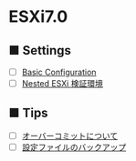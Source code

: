 # ESXi7.0
## ■ Settings
- [ ] [Basic Configuration](settings)
- [ ] [Nested ESXi 検証環境](nested_esxi)
## ■ Tips
- [ ] [オーバーコミットについて]()
- [ ] [設定ファイルのバックアップ](https://github.com/thetaru/memorandum/tree/master/Hypervisor/VMware/Esxi/ESXi7.0/backup_conf)
